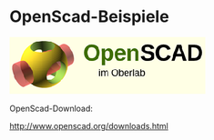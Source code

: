 # OpenScad-Beispiele
![os](https://github.com/frankyhub/png/blob/master/os.png)

OpenScad-Download:

http://www.openscad.org/downloads.html


